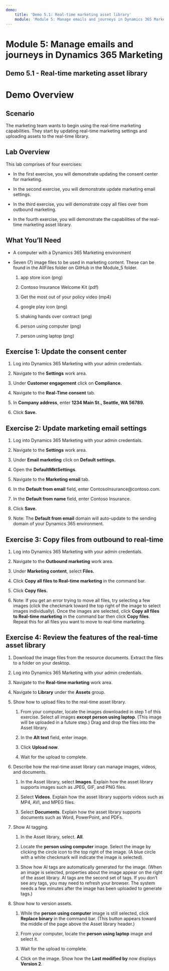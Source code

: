 ```yaml
---
demo:
    title: 'Demo 5.1: Real-time marketing asset library'
    module: 'Module 5: Manage emails and journeys in Dynamics 365 Marketing'
---
```



#  Module 5: Manage emails and journeys in Dynamics 365 Marketing

## Demo 5.1 - Real-time marketing asset library

# Demo Overview

## Scenario

The marketing team wants to begin using the real-time marketing capabilities.
They start by updating real-time marketing settings and uploading assets to the
real-time library.

## Lab Overview

This lab comprises of four exercises:

-   In the first exercise, you will demonstrate updating the consent center for
    marketing.

-   In the second exercise, you will demonstrate update marketing email
    settings.

-   In the third exercise, you will demonstrate copy all files over from
    outbound marketing.

-   In the fourth exercise, you will demonstrate the capabilities of the
    real-time marketing asset library.

## What You’ll Need

-   A computer with a Dynamics 365 Marketing environment

-   Seven (7) image files to be used in marketing content. These can be found in
    the AllFiles folder on GitHub in the Module_5 folder.

    1.  app store icon (png)

    2.  Contoso Insurance Welcome Kit (pdf)

    3.  Get the most out of your policy video (mp4)

    4.  google play icon (png)

    5.  shaking hands over contract (png)

    6.  person using computer (png)

    7.  person using laptop (png)

## Exercise 1: Update the consent center

1.  Log into Dynamics 365 Marketing with your admin credentials.

2.  Navigate to the **Settings** work area.  

3.  Under **Customer engagement** click on **Compliance.**

4.  Navigate to the **Real-Time consent** tab.

5.  In **Company address**, enter **1234 Main St., Seattle, WA 56789.**

6.  Click **Save.**

## Exercise 2: Update marketing email settings

1.  Log into Dynamics 365 Marketing with your admin credentials.

2.  Navigate to the **Settings** work area.  

3.  Under **Email marketing** click on **Default settings.**

4.  Open the **DefaultMktSettings**.

5.  Navigate to the **Marketing email** tab.

6.  In the **Default from email** field, enter ContosoInsurance\@contoso.com.

7.  In the **Default from name** field, enter Contoso Insurance.

8.  Click **Save.**

9.  Note: The **Default from email** domain will auto-update to the sending
    domain of your Dynamics 365 environment.

## Exercise 3: Copy files from outbound to real-time

1.  Log into Dynamics 365 Marketing with your admin credentials.

2.  Navigate to the **Outbound marketing** work area.

3.  Under **Marketing content**, select **Files.**

4.  Click **Copy all files to Real-time marketing** in the command bar.

5.  Click **Copy files.**

6.  Note: If you get an error trying to move all files, try selecting a few
    images (click the checkmark toward the top right of the image to select
    images individually). Once the images are selected, click **Copy all files
    to Real-time marketing** in the command bar then click **Copy files**.
    Repeat this for all files you want to move to real-time marketing.

## Exercise 4: Review the features of the real-time asset library

1.  Download the image files from the resource documents. Extract the files to a
    folder on your desktop.

2.  Log into Dynamics 365 Marketing with your admin credentials.

3.  Navigate to the **Real-time marketing** work area.

4.  Navigate to **Library** under the **Assets** group.

5.  Show how to upload files to the real-time asset library.

    1.  From your computer, locate the images downloaded in step 1 of this
        exercise. Select all images **except person using laptop**. (This image
        will be uploaded in a future step.) Drag and drop the files into the
        Asset library.

    2.  In the **Alt text** field, enter image.

    3.  Click **Upload now**.

    4.  Wait for the upload to complete.

6.  Describe how the real-time asset library can manage images, videos, and
    documents.

    1.  In the Asset library, select **Images**. Explain how the asset library
        supports images such as JPEG, GIF, and PNG files.

    2.  Select **Videos**. Explain how the asset library supports videos such as
        MP4, AVI, and MPEG files.

    3.  Select **Documents**. Explain how the asset library supports documents
        such as Word, PowerPoint, and PDFs.

7.  Show AI tagging.

    1.  In the Asset library, select. **All**.

    2.  Locate the **person using computer** image. Select the image by clicking
        the circle icon to the top right of the image. (A blue circle with a
        white checkmark will indicate the image is selected).

    3.  Show how AI tags are automatically generated for the image. (When an
        image is selected, properties about the image appear on the right of the
        asset library. AI tags are the second set of tags. If you don’t see any
        tags, you may need to refresh your browser. The system needs a few
        minutes after the image has been uploaded to generate tags.)

8.  Show how to version assets.

    1.  While the **person using computer** image is still selected, click
        **Replace binary** in the command bar. (This button appears toward the
        middle of the page above the Asset library header.)

    2.  From your computer, locate the **person using laptop** image and select
        it.

    3.  Wait for the upload to complete.

    4.  Click on the image. Show how the **Last modified by** now displays
        **Version 2**.
